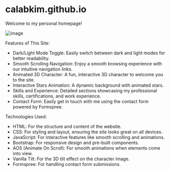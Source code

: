 # calabkim.github.io
Welcome to my personal homepage! 

![image](https://github.com/calabkim/calabkim.github.io/assets/171094409/11e416e6-918e-4977-8fdc-58adebd43e1b)

Features of This Site:

- Dark/Light Mode Toggle: Easily switch between dark and light modes for better readability.
- Smooth Scrolling Navigation: Enjoy a smooth browsing experience with our intuitive navigation links.
- Animated 3D Character: A fun, interactive 3D character to welcome you to the site.
- Interactive Stars Animation: A dynamic background with animated stars.
- Skills and Experience: Detailed sections showcasing my professional skills, certifications, and work experience.
- Contact Form: Easily get in touch with me using the contact form powered by Formspree.

Technologies Used:

- HTML: For the structure and content of the website.
- CSS: For styling and layout, ensuring the site looks great on all devices.
- JavaScript: For interactive features like smooth scrolling and animations.
- Bootstrap: For responsive design and pre-built components.
- AOS (Animate On Scroll): For smooth animations when elements come into view.
- Vanilla Tilt: For the 3D tilt effect on the character image.
- Formspree: For handling contact form submissions.
